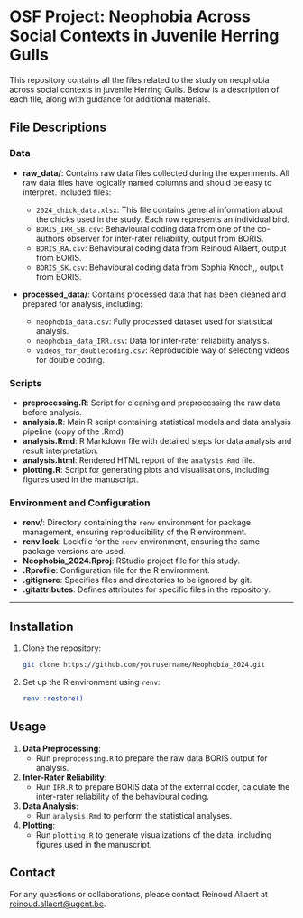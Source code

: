 # OSF Project: Neophobia Across Social Contexts in Juvenile Herring Gulls

This repository contains all the files related to the study on neophobia across social contexts in juvenile Herring Gulls. Below is a description of each file, along with guidance for additional materials.

## File Descriptions

### Data
- **raw_data/**: Contains raw data files collected during the experiments. All raw data files have logically named columns and should be easy to interpret. Included files:
  - `2024_chick_data.xlsx`: This file contains general information about the chicks used in the study. Each row represents an individual bird.
  - `BORIS_IRR_SB.csv`: Behavioural coding data from one of the co-authors observer for inter-rater reliability, output from BORIS.
  - `BORIS_RA.csv`: Behavioural coding data from Reinoud Allaert, output from BORIS.
  - `BORIS_SK.csv`: Behavioural coding data from Sophia Knoch,, output from BORIS.


- **processed_data/**: Contains processed data that has been cleaned and prepared for analysis, including:
  - `neophobia_data.csv`: Fully processed dataset used for statistical analysis.
  - `neophobia_data_IRR.csv`: Data for inter-rater reliability analysis.
  - `videos_for_doublecoding.csv`: Reproducible way of selecting videos for double coding.

### Scripts
- **preprocessing.R**: Script for cleaning and preprocessing the raw data before analysis.
- **analysis.R**: Main R script containing statistical models and data analysis pipeline (copy of the .Rmd)
- **analysis.Rmd**: R Markdown file with detailed steps for data analysis and result interpretation.
- **analysis.html**: Rendered HTML report of the `analysis.Rmd` file.
- **plotting.R**: Script for generating plots and visualisations, including figures used in the manuscript.

### Environment and Configuration
- **renv/**: Directory containing the `renv` environment for package management, ensuring reproducibility of the R environment.
- **renv.lock**: Lockfile for the `renv` environment, ensuring the same package versions are used.
- **Neophobia_2024.Rproj**: RStudio project file for this study.
- **.Rprofile**: Configuration file for the R environment.
- **.gitignore**: Specifies files and directories to be ignored by git.
- **.gitattributes**: Defines attributes for specific files in the repository.

---

## Installation

1. Clone the repository:
   ```bash
   git clone https://github.com/yourusername/Neophobia_2024.git
2. Set up the R environment using `renv`:
    ```bash
   renv::restore()
## Usage
1. **Data Preprocessing**:
   - Run `preprocessing.R` to prepare the raw data BORIS output for analysis.
2. **Inter-Rater Reliability**:
   - Run `IRR.R` to prepare BORIS data of the external coder, calculate the inter-rater reliability of the behavioural coding.
3. **Data Analysis**:
   - Run `analysis.Rmd` to perform the statistical analyses. 
4. **Plotting**:
   - Run `plotting.R` to generate visualizations of the data, including figures used in the manuscript.
## Contact
For any questions or collaborations, please contact Reinoud Allaert at reinoud.allaert@ugent.be.